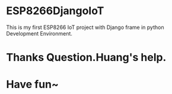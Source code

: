 # ESP8266DjangoIoT
This is my first ESP8266 IoT project with Django frame in python Development Environment.
# Thanks Question.Huang's help. 
# Have fun~
